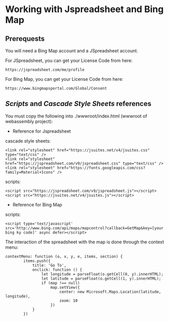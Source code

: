 
# Working with Jspreadsheet and Bing Map

## Prerequests

You will need a Bing Map account and a JSpreadsheet account.

For JSpreadsheet, you can get your License Code from here:

    https://jspreadsheet.com/me/profile

For Bing Map, you can get your License Code from here:

    https://www.bingmapsportal.com/Global/Consent


## _Scripts_ and _Cascade Style Sheets_ references

You must copy the following into ./wwwroot/index.html (wwwroot of webassembly project):

- Reference for Jspreadsheet

cascade style sheets:

    <link rel="stylesheet" href="https://jsuites.net/v4/jsuites.css" type="text/css" />
    <link rel="stylesheet" href="https://jspreadsheet.com/v9/jspreadsheet.css" type="text/css" />
    <link rel="stylesheet" href="https://fonts.googleapis.com/css?family=Material+Icons" />

scripts:

    <script src="https://jspreadsheet.com/v9/jspreadsheet.js"></script>
    <script src="https://jsuites.net/v4/jsuites.js"></script>
    
- Reference for Bing Map

scripts:

    <script type='text/javascript' src='http://www.bing.com/api/maps/mapcontrol?callback=GetMap&key=[your bing ky code]' async defer></script>
    
The interaction of the spreadsheet with the map is done through the context menu:

    contextMenu: function (o, x, y, e, items, section) {
            items.push({
                title: 'Go To',
                onclick: function () {
                    let longitude = parseFloat(o.getCell(0, y).innerHTML);
                    let latitude = parseFloat(o.getCell(1, y).innerHTML);
                    if (map !== null)
                        map.setView({
                            center: new Microsoft.Maps.Location(latitude, longitude),
                            zoom: 10
                        })
                }
            })

